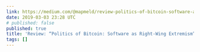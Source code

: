 ```yaml
---
link: https://medium.com/@mapmeld/review-politics-of-bitcoin-software-as-right-wing-extremism-e2f5584d4cd7
date: 2019-03-03 23:28 UTC
# published: false
published: true
title: 'Review: “Politics of Bitcoin: Software as Right-Wing Extremism”'
tags: []
---
```



